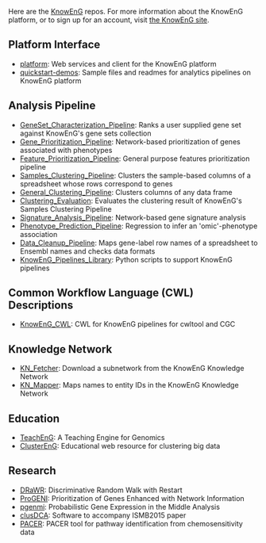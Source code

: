 

Here are the [KnowEnG](https://knoweng.org/) repos.  For more
information about the KnowEnG platform, or to sign up for an account,
visit [the KnowEnG site](https://knoweng.org/analyze/).

## Platform Interface
 - [platform](https://github.com/KnowEnG/platform): Web services and client for the KnowEnG platform
 - [quickstart-demos](https://github.com/KnowEnG/quickstart-demos): Sample files and readmes for analytics pipelines on KnowEnG platform

## Analysis Pipeline
 - [GeneSet_Characterization_Pipeline](https://github.com/KnowEnG/GeneSet_Characterization_Pipeline): Ranks a user supplied gene set against KnowEnG's gene sets collection
 - [Gene_Prioritization_Pipeline](https://github.com/KnowEnG/Gene_Prioritization_Pipeline): Network-based prioritization of genes associated with phenotypes
 - [Feature_Prioritization_Pipeline](https://github.com/KnowEnG/Feature_Prioritization_Pipeline): General purpose features prioritization pipeline
 - [Samples_Clustering_Pipeline](https://github.com/KnowEnG/Samples_Clustering_Pipeline): Clusters the sample-based columns of a spreadsheet whose rows correspond to genes
 - [General_Clustering_Pipeline](https://github.com/KnowEnG/General_Clustering_Pipeline): Clusters columns of any data frame
 - [Clustering_Evaluation](https://github.com/KnowEnG/Clustering_Evaluation): Evaluates the clustering result of KnowEnG's Samples Clustering Pipeline
 - [Signature_Analysis_Pipeline](https://github.com/KnowEnG/Signature_Analysis_Pipeline): Network-based gene signature analysis
 - [Phenotype_Prediction_Pipeline](https://github.com/KnowEnG/Phenotype_Prediction_Pipeline): Regression to infer an 'omic'-phenotype association
 - [Data_Cleanup_Pipeline](https://github.com/KnowEnG/Data_Cleanup_Pipeline): Maps gene-label row names of a spreadsheet to Ensembl names and checks data formats
 - [KnowEnG_Pipelines_Library](https://github.com/KnowEnG/KnowEnG_Pipelines_Library): Python scripts to support KnowEnG pipelines

## Common Workflow Language (CWL) Descriptions
 - [KnowEnG_CWL](https://github.com/KnowEnG/KnowEnG_CWL): CWL for KnowEnG pipelines for cwltool and CGC

## Knowledge Network
 - [KN_Fetcher](https://github.com/KnowEnG/KN_Fetcher): Download a subnetwork from the KnowEnG Knowledge Network
 - [KN_Mapper](https://github.com/KnowEnG/KN_Mapper): Maps names to entity IDs in the KnowEnG Knowledge Network

## Education
 - [TeachEnG](https://github.com/KnowEnG/TeachEnG): A Teaching Engine for Genomics
 - [ClusterEnG](https://github.com/KnowEnG/ClusterEnG): Educational web resource for clustering big data

## Research
 - [DRaWR](https://github.com/KnowEnG/DRaWR): Discriminative Random Walk with Restart
 - [ProGENI](https://github.com/KnowEnG/ProGENI): Prioritization of Genes Enhanced with Network Information
 - [pgenmi](https://github.com/KnowEnG/pgenmi): Probabilistic Gene Expression in the Middle Analysis
 - [clusDCA](https://github.com/KnowEnG/clusDCA): Software to accompany ISMB2015 paper
 - [PACER](https://github.com/KnowEnG/PACER): PACER tool for pathway identification from chemosensitivity data

